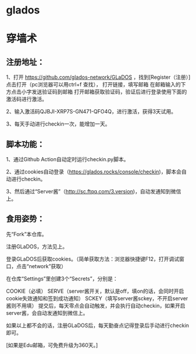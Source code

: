 # glados
穿墙术
======
注册地址：
-----
1、打开 https://github.com/glados-network/GLaDOS ，找到[Register（注册）] 点击打开（pc浏览器可以用ctrl+f 查找），
打开链接，填写邮箱 在邮箱输入的下方点击小字发送验证码到邮箱  打开邮箱获取验证码，验证后进行登录使用下面的激活码进行激活。

2、输入激活码QJBJI-XRP7S-GN471-QFO4Q，进行激活，获得3天试用。

3、每天手动进行checkin一次，能增加一天。

脚本功能：
-----
1、通过Github Action自动定时运行checkin.py脚本。

2、通过cookies自动登录（https://glados.rocks/console/checkin)，脚本会自动进行checkin。

3、然后通过“Server酱”（http://sc.ftqq.com/3.version)，自动发通知到微信上。

食用姿势：
-----
先“Fork”本仓库。

注册GLaDOS，方法见上。

登录GLaDOS后获取cookies。（简单获取方法：浏览器快捷键F12，打开调试窗口，点击“network”获取）

在仓库“Settings”里创建3个“Secrets”，分别是：

COOKIE（必填）
SERVE（server酱开关，默认是off，填on的话，会同时开启cookie失效通知和签到成功通知）
SCKEY（填写server酱sckey，不开启server酱则不用填）
提交后，每天零点会自动触发，并会执行自动checkin，如果开启server酱，会自动发通知到微信上。

如果以上都不会的话，注册GLaDOS后，每天勤奋点记得登录后手动进行checkin即可。

[如果是Edu邮箱，可免费升级为360天。]

